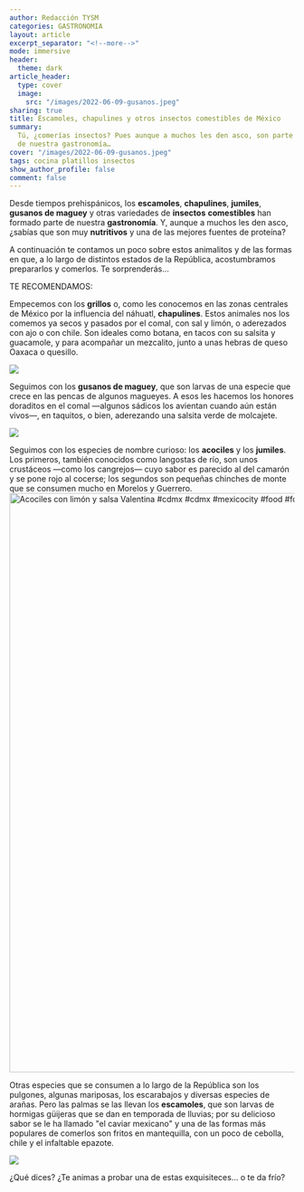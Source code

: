 ```yaml
---
author: Redacción TYSM
categories: GASTRONOMIA
layout: article
excerpt_separator: "<!--more-->"
mode: immersive
header:
  theme: dark
article_header:
  type: cover
  image:
    src: "/images/2022-06-09-gusanos.jpeg"
sharing: true
title: Escamoles, chapulines y otros insectos comestibles de México
summary:
  Tú, ¿comerías insectos? Pues aunque a muchos les den asco, son parte esencial
  de nuestra gastronomía…
cover: "/images/2022-06-09-gusanos.jpeg"
tags: cocina platillos insectos
show_author_profile: false
comment: false
---
```


Desde tiempos prehispánicos, los **escamoles**, **chapulines**, **jumiles**, **gusanos de maguey** y otras variedades de **insectos** **comestibles** han formado parte de nuestra **gastronomía**. Y, aunque a muchos les den asco, ¿sabías que son muy **nutritivos** y una de las mejores fuentes de proteína?

A continuación te contamos un poco sobre estos animalitos y de las formas en que, a lo largo de distintos estados de la República, acostumbramos prepararlos y comerlos. Te sorprenderás…

TE RECOMENDAMOS:

Empecemos con los **grillos** o, como les conocemos en las zonas centrales de México por la influencia del náhuatl, **chapulines**. Estos animales nos los comemos ya secos y pasados por el comal, con sal y limón, o aderezados con ajo o con chile. Son ideales como botana, en tacos con su salsita y guacamole, y para acompañar un mezcalito, junto a unas hebras de queso Oaxaca o quesillo.

![](https://upload.wikimedia.org/wikipedia/commons/8/88/Chapulines.001.jpg)

Seguimos con los **gusanos de maguey**, que son larvas de una especie que crece en las pencas de algunos magueyes. A esos les hacemos los honores doraditos en el comal —algunos sádicos los avientan cuando aún están vivos—, en taquitos, o bien, aderezando una salsita verde de molcajete.

![](https://upload.wikimedia.org/wikipedia/commons/d/d2/Gusanos.jpg)

Seguimos con los especies de nombre curioso: los **acociles** y los **jumiles**. Los primeros, también conocidos como langostas de río, son unos crustáceos —como los cangrejos— cuyo sabor es parecido al del camarón y se pone rojo al cocerse; los segundos son pequeñas chinches de monte que se consumen mucho en Morelos y Guerrero.
<a data-flickr-embed="true" href="https://www.flickr.com/photos/romantm/33846350340" title="Acociles con limón y salsa Valentina #cdmx #cdmx #mexicocity #food #foodporn"><img src="https://live.staticflickr.com/2830/33846350340_93d1a0efc5_b.jpg" width="1024" height="1024" alt="Acociles con limón y salsa Valentina #cdmx #cdmx #mexicocity #food #foodporn"></a><script async src="//embedr.flickr.com/assets/client-code.js" charset="utf-8"></script>

Otras especies que se consumen a lo largo de la República son los pulgones, algunas mariposas, los escarabajos y diversas especies de arañas. Pero las palmas se las llevan los **escamoles**, que son larvas de hormigas güijeras que se dan en temporada de lluvias; por su delicioso sabor se le ha llamado "el caviar mexicano" y una de las formas más populares de comerlos son fritos en mantequilla, con un poco de cebolla, chile y el infaltable epazote.

![](https://upload.wikimedia.org/wikipedia/commons/thumb/c/c0/Escamoles.jpg/1024px-Escamoles.jpg)

¿Qué dices? ¿Te animas a probar una de estas exquisiteces… o te da frío?
